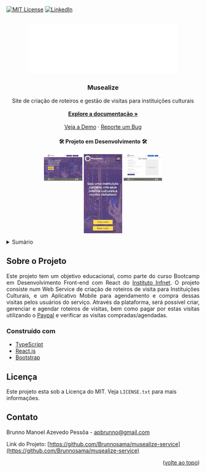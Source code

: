 <div id="top"></div>

[![MIT License][license-shield]][license-url]
[![LinkedIn][linkedin-shield]][linkedin-url]




<!-- PROJECT LOGO -->
<br />
<div align="center">
  <a href="https://github.com/Brunnosama/musealize-service">
    <img src="front-end/src/assets/img/logo-musealize-white.svg" alt="Logo Musealize">
  </a>
  <br/>


<h3 align="center">Musealize</h3>

  <p align="center">
    Site de criação de roteiros e gestão de visitas para instituições culturais
    <br />
    <br />
    <a href="https://github.com/Brunnosama/musealize-service"><strong>Explore a documentação »</strong></a>
    <br />
    <br />
    <a href="https://velvety-cuchufli-e5c35e.netlify.app/">Veja a Demo</a>
    ·
    <a href="https://github.com/Brunnosama/musealize-service/issues">Reporte um Bug</a>
  </p>


<h4 align='center'>🛠️ Projeto em Desenvolvimento 🛠️</h4>


</div>
<div align="center">
<p float="left" align="middle">
  <img align="top" src="front-end/public/images/musealize-home-desktop.JPG" width="100" />
  <img align="top" src="front-end/public/images/musealize-home-mobile.JPG" width="100" /> 
  <img align="top" src="front-end/public/images/musealize-tour-desktop.JPG" width="100" />
</p>
</div>



<!-- TABLE OF CONTENTS -->
<details>
  <summary>Sumário</summary>
  <ol>
    <li>
      <a href="#sobre-o-projeto">Sobre o Projeto</a>
      <ul>
        <li><a href="#construído-com">Construído com</a></li>
      </ul>
    </li>
    <li><a href="#licença">Licença</a></li>
    <li><a href="#contato">Contato</a></li>
  </ol>
</details>




<!-- ABOUT THE PROJECT -->
## Sobre o Projeto

<p align="justify">Este projeto tem um objetivo educacional, como parte do curso Bootcamp em Desenvolvimento Front-end com React do <a href="https://curso.infnet.edu.br/bootcamp/desenvolvedor-front-end-react/">Instituto Infnet</a>. O projeto consiste num Web Service de criação de roteiros de visita para Instituições Culturais, e um Aplicativo Mobile para agendamento e compra dessas visitas pelos usuários do serviço. Através da plataforma, será possível criar, gerenciar e agendar roteiros de visitas, bem como pagar por estas visitas utilizando o <a href="https://www.paypal.com/br/webapps/mpp/home">Paypal</a> e verificar as visitas compradas/agendadas.</p>





### Construído com

* [TypeScript](https://www.typescriptlang.org/)
* [React.js](https://reactjs.org/)
* [Bootstrap](https://getbootstrap.com)




<!-- LICENSE -->
## Licença

Este projeto esta sob a Licença do MIT. Veja `LICENSE.txt` para mais informações.




<!-- CONTACT -->
## Contato

Brunno Manoel Azevedo Pessôa - apbrunno@gmail.com

Link do Projeto: [https://github.com/Brunnosama/musealize-service](https://github.com/Brunnosama/musealize-service)

<p align="right">(<a href="#top">volte ao topo</a>)</p>




<!-- MARKDOWN LINKS & IMAGES -->
<!-- https://www.markdownguide.org/basic-syntax/#reference-style-links -->
[contributors-shield]: https://img.shields.io/github/contributors/github_username/repo_name.svg?style=for-the-badge
[contributors-url]: https://github.com/github_username/repo_name/graphs/contributors
[forks-shield]: https://img.shields.io/github/forks/github_username/repo_name.svg?style=for-the-badge
[forks-url]: https://github.com/github_username/repo_name/network/members
[stars-shield]: https://img.shields.io/github/stars/github_username/repo_name.svg?style=for-the-badge
[stars-url]: https://github.com/github_username/repo_name/stargazers
[issues-shield]: https://img.shields.io/github/issues/othneildrew/Best-README-Template.svg?style=for-the-badge
[issues-url]: https://github.com/brunnosama/musealize-service/issues
[license-shield]: https://img.shields.io/github/license/othneildrew/Best-README-Template.svg?style=for-the-badge
[license-url]: https://github.com/brunnosama/musealize-service/blob/main/LICENSE
[linkedin-shield]: https://img.shields.io/badge/-LinkedIn-black.svg?style=for-the-badge&logo=linkedin&colorB=555
[linkedin-url]: https://www.linkedin.com/in/brunno-azevedo-pessoa/
[product-screenshot]: images/screenshot.png